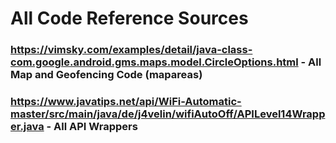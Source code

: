 # All Code Reference Sources
### https://vimsky.com/examples/detail/java-class-com.google.android.gms.maps.model.CircleOptions.html - All Map and Geofencing Code (mapareas)
### https://www.javatips.net/api/WiFi-Automatic-master/src/main/java/de/j4velin/wifiAutoOff/APILevel14Wrapper.java - All API Wrappers
